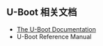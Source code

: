 ## U-Boot 相关文档

* [The U-Boot Documentation](https://docs.u-boot.org/en/latest/)
* U-Boot Reference Manual

